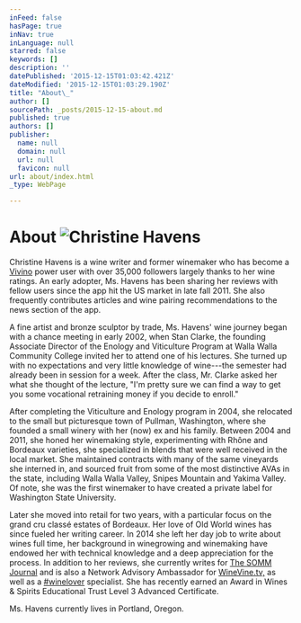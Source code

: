 ```yaml
---
inFeed: false
hasPage: true
inNav: true
inLanguage: null
starred: false
keywords: []
description: ''
datePublished: '2015-12-15T01:03:42.421Z'
dateModified: '2015-12-15T01:03:29.190Z'
title: "About\_"
author: []
sourcePath: _posts/2015-12-15-about.md
published: true
authors: []
publisher:
  name: null
  domain: null
  url: null
  favicon: null
url: about/index.html
_type: WebPage

---
```

# About ![Christine Havens](https://the-grid-user-content.s3-us-west-2.amazonaws.com/43fcac88-5a62-4762-9fed-ad05fb51ce13.jpg)

Christine Havens is a wine writer and former winemaker who has become a [Vivino][0]
power user with over 35,000 followers largely thanks to her wine 
ratings. An early adopter, Ms. Havens has been sharing her reviews with 
fellow users since the app hit the US market in late fall 2011\. She also
frequently contributes articles and wine pairing recommendations to the
news section of the app.

A fine artist and bronze sculptor by trade, Ms. Havens' wine journey 
began with a chance meeting in early 2002, when Stan Clarke, the 
founding Associate Director of the Enology and Viticulture Program at 
Walla Walla Community College invited her to attend one of his lectures.
She turned up with no expectations and very little knowledge of 
wine---the semester had already been in session for a week. After the 
class, Mr. Clarke asked her what she thought of the lecture, "I'm pretty
sure we can find a way to get you some vocational retraining money if 
you decide to enroll."

After completing the Viticulture and Enology program in 2004, she 
relocated to the small but picturesque town of Pullman, Washington, 
where she founded a small winery with her (now) ex and his family. 
Between 2004 and 2011, she honed her winemaking style, experimenting 
with Rhȏne and Bordeaux varieties, she specialized in blends that were 
well received in the local market. She maintained contracts with many of
the same vineyards she interned in, and sourced fruit from some of the 
most distinctive AVAs in the state, including Walla Walla Valley, Snipes
Mountain and Yakima Valley. Of note, she was the first winemaker to 
have created a private label for Washington State University.

Later she moved into retail for two years, with a particular focus on
the grand cru classé estates of Bordeaux. Her love of Old World wines 
has since fueled her writing career. In 2014 she left her day job to 
write about wines full time, her background in winegrowing and 
winemaking have endowed her with technical knowledge and a deep 
appreciation for the process. In addition to her reviews, she currently 
writes for [The SOMM Journal][1] and is also a Network Advisory Ambassador for [WineVine.tv,][2] as well as a [\#winelover][3]
specialist. She has recently earned an Award in Wines & Spirits 
Educational Trust Level 3 Advanced Certificate.

Ms. Havens currently lives in Portland, Oregon.

[0]: http://www.vivino.com/users/christine.havens
[1]: http://www.sommjournal.com/
[2]: http://www.winevine.tv/
[3]: http://www.winelover.co/